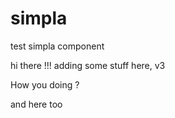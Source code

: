# simpla
test simpla component

hi there !!!  adding some stuff here, v3

How you doing ?

and here too
